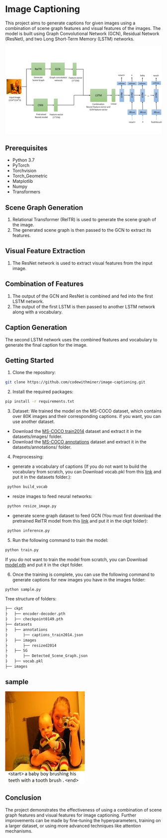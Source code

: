 # Image Captioning
This project aims to generate captions for given images using a combination of scene graph features and visual features of the images. The model is built using Graph Convolutional Network (GCN), Residual Network (ResNet), and two Long Short-Term Memory (LSTM) networks.

![architecture](https://github.com/codewithminer/ImageCaptioning/blob/master/architecture.jpg)

## Prerequisites
- Python 3.7
- PyTorch
- Torchvision
- Torch_Geometric
- Matplotlib
- Numpy
- Transformers

## Scene Graph Generation
1. Relational Transformer (RelTR) is used to generate the scene graph of the image.
2. The generated scene graph is then passed to the GCN to extract its features.

## Visual Feature Extraction
1. The ResNet network is used to extract visual features from the input image.

## Combination of Features
1. The output of the GCN and ResNet is combined and fed into the first LSTM network.
2. The output of the first LSTM is then passed to another LSTM network along with a vocabulary.

## Caption Generation
The second LSTM network uses the combined features and vocabulary to generate the final caption for the image.

## Getting Started
1. Clone the repository:
```bash
git clone https://github.com/codewithminer/image-captioning.git
```
2. Install the required packages:
```bash
pip install -r requirements.txt
```

3. Dataset:
We trained the model on the MS-COCO dataset, which contains over 80K images and their corresponding captions. if you want, you can use another dataset.
- Download the [MS-COCO train2014](http://images.cocodataset.org/zips/train2014.zip) dataset and extract it in the datasets/images/ folder.
- Download the [MS-COCO annotations](http://images.cocodataset.org/annotations/annotations_trainval2014.zip) dataset and extract it in the datasets/annotations/ folder.

4. Preprocessing:
- generate a vocabulary of captions (If you do not want to build the vocabulary from scratch, you can Download vocab.pkl from this [link](https://github.com/yrcong/RelTR) and put it in the datasets folder.):
```bash
 python build_vocab
```
-  resize images to feed neural networks:
```bash
 python resize_image.py
```
- generate scene graph dataset to feed GCN (You must first download the pretrained RelTR model from this [link](https://github.com/yrcong/RelTR) and put it in the ckpt folder):
```bash
 python inference.py
```

5. Run the following command to train the model:
```bash
python train.py
```
If you do not want to train the model from scratch, you can Download [model.pth](https://drive.google.com/file/d/1TLhe4QcaxvznmVyzA8msiug2Bq9-eAqd/view?usp=share_link) and put it in the ckpt folder.

6. Once the training is complete, you can use the following command to generate captions for new images you have in the images folder:
```bash
python sample.py
```

Tree structure of folders:
```bash
├── ckpt
├   ├── encoder-decoder.pth
├   ├── checkpoint0149.pth
├── datasets
├   ├── annotations
├       ├── captions_train2014.json
├   ├── images
├       ├── resized2014
├   ├── SG
├       ├── Detected_Scene_Graph.json
├   ├── vocab.pkl
├── images

```
## sample
![sample](https://github.com/codewithminer/ImageCaptioning/blob/master/sample.jpg)

## Conclusion
The project demonstrates the effectiveness of using a combination of scene graph features and visual features for image captioning. Further improvements can be made by fine-tuning the hyperparameters, training on a larger dataset, or using more advanced techniques like attention mechanisms.
